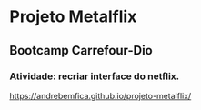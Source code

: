 # Projeto Metalflix
## Bootcamp Carrefour-Dio
### Atividade: recriar interface do netflix.
https://andrebemfica.github.io/projeto-metalflix/
